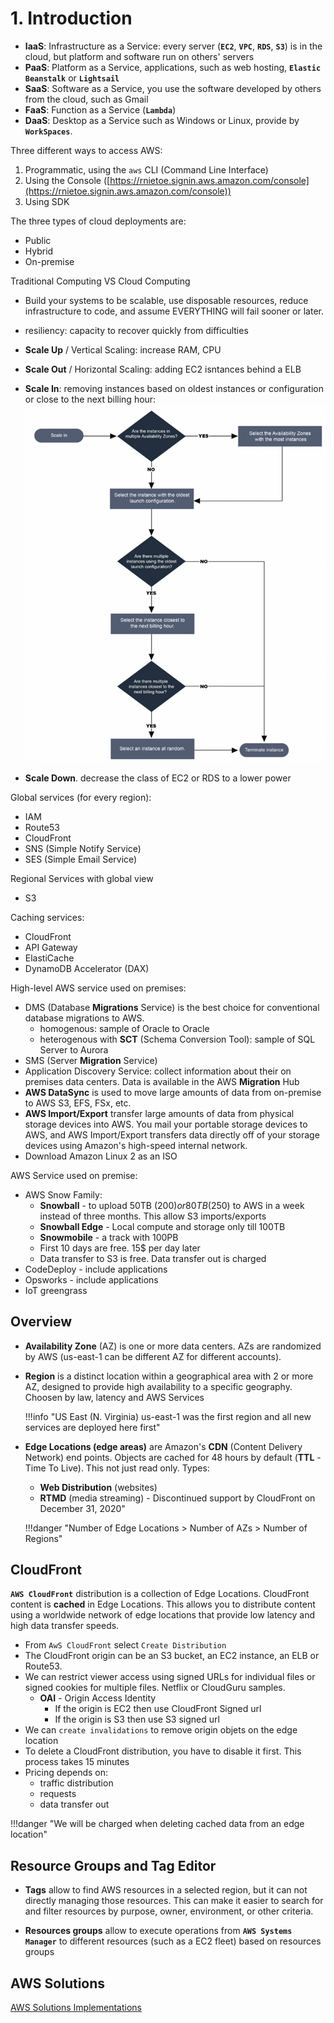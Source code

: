 # 1. Introduction

* **IaaS**: Infrastructure as a Service: every server (**`EC2`**, **`VPC`**, **`RDS`**, **`S3`**) is in the cloud, but platform and software run on others' servers
* **PaaS**: Platform as a Service, applications, such as web hosting, **`Elastic Beanstalk`** or **`Lightsail`** 
* **SaaS**: Software as a Service, you use the software developed by others from the cloud, such as Gmail
* **FaaS**: Function as a Service (**`Lambda`**)
* **DaaS**: Desktop as a Service such as Windows or Linux, provide by **`WorkSpaces`**.

 Three different ways to access AWS:

 1. Programmatic, using the `aws` CLI (Command Line Interface)
 2. Using the Console ([https://rnietoe.signin.aws.amazon.com/console](https://rnietoe.signin.aws.amazon.com/console))
 3. Using SDK 

The three types of cloud deployments are:

* Public
* Hybrid
* On-premise

Traditional Computing VS Cloud Computing

* Build your systems to be scalable, use disposable resources, reduce infrastructure to code, and assume EVERYTHING will fail sooner or later.
* resiliency: capacity to recover quickly from difficulties
* **Scale Up** / Vertical Scaling: increase RAM, CPU
* **Scale Out** / Horizontal Scaling: adding EC2 isntances behind a ELB
* **Scale In**: removing instances based on oldest instances or configuration or close to the next billing hour:
    ![](img/scale-in.png)
    
* **Scale Down**. decrease the class of EC2 or RDS to a lower power
    
Global services (for every region):

* IAM
* Route53
* CloudFront
* SNS (Simple Notify Service)
* SES (Simple Email Service)

Regional Services with global view

* S3

Caching services:

* CloudFront
* API Gateway
* ElastiCache
* DynamoDB Accelerator (DAX)

High-level AWS service used on premises:

* DMS (Database **Migrations** Service) is the best choice for conventional database migrations to AWS.
    * homogenous: sample of Oracle to Oracle
    * heterogenous with **SCT** (Schema Conversion Tool): sample of SQL Server to Aurora
* SMS (Server **Migration** Service)
* Application Discovery Service: collect information about their on premises data centers. Data is available in the AWS **Migration** Hub
* **AWS DataSync** is used to move large amounts of data from on-premise to AWS S3, EFS, FSx, etc.
* **AWS Import/Export** transfer large amounts of data from physical storage devices into AWS. You mail your portable storage devices to AWS, and AWS Import/Export transfers data directly off of your storage devices using Amazon's high-speed internal network.
* Download Amazon Linux 2 as an ISO

AWS Service used on premise:

* AWS Snow Family:
    * **Snowball** - to upload 50TB (200$) or 80TB (250$) to AWS in a week instead of three months. This allow S3 imports/exports
    * **Snowball Edge** - Local compute and storage only till 100TB
    * **Snowmobile** - a track with 100PB
    * First 10 days are free. 15$ per day later
    * Data transfer to S3 is free. Data transfer out is charged
* CodeDeploy - include applications
* Opsworks - include applications
* IoT greengrass

## Overview

* **Availability Zone** (AZ) is one or more data centers. AZs are randomized by AWS (us-east-1 can be different AZ for different accounts). 
* **Region** is a distinct location within a geographical area with 2 or more AZ, designed to provide high availability to a specific geography. Choosen by law, latency and AWS Services

    !!!info "US East (N. Virginia) us-east-1 was the first region and all new services are deployed here first" 

* **Edge Locations (edge areas)** are Amazon's **CDN** (Content Delivery Network) end points. Objects are cached for 48 hours by default (**TTL** - Time To Live). This not just read only. Types:
    * **Web Distribution** (websites)
    * **RTMD** (media streaming) - Discontinued support by CloudFront on December 31, 2020"

    !!!danger "Number of Edge Locations > Number of AZs > Number of Regions"

## CloudFront

**`AWS CloudFront`** distribution is a collection of Edge Locations. CloudFront content is **cached** in Edge Locations. This allows you to distribute content using a worldwide network of edge locations that provide low latency and high data transfer speeds. 

* From `AwS CloudFront` select `Create Distribution`
* The CloudFront origin can be an S3 bucket, an EC2 instance, an ELB or Route53.
* We can restrict viewer access using signed URLs for individual files or signed cookies for multiple files. Netflix or CloudGuru samples. 
    * **OAI** - Origin Access Identity
        * If the origin is EC2 then use CloudFront Signed url 
        * If the origin is S3 then use S3 signed url 
* We can `create invalidations` to remove origin objets on the edge location
* To delete a CloudFront distribution, you have to disable it first. This process takes 15 minutes	
* Pricing depends on:
    * traffic distribution
    * requests
    * data transfer out

!!!danger "We will be charged when deleting cached data from an edge location"
    
## Resource Groups and Tag Editor

* **Tags** allow to find AWS resources in a selected region, but it can not directly managing those resources. This can make it easier to search for and filter resources by purpose, owner, environment, or other criteria.

* **Resources groups** allow to execute operations from **`AWS Systems Manager`** to different resources (such as a EC2 fleet) based on resources groups

## AWS Solutions

[AWS Solutions Implementations](https://aws.amazon.com/solutions/implementations/?solutions-all.sort-by=item.additionalFields.sortDate&solutions-all.sort-order=desc)
